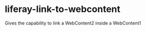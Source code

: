 liferay-link-to-webcontent
==========================

Gives the capability to link a WebContent2 inside a WebContent1
